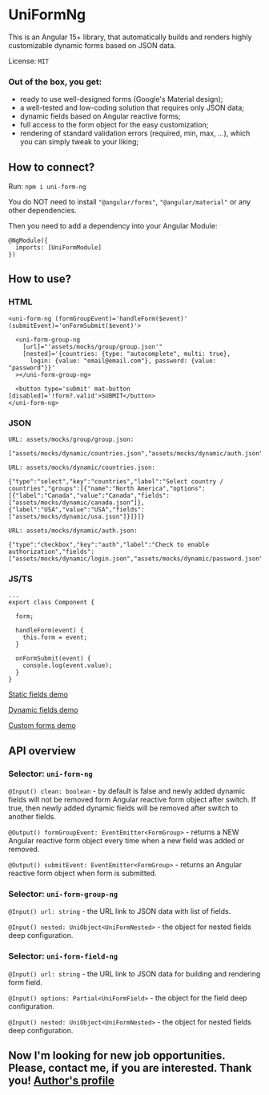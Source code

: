 # UniFormNg

This is an Angular 15+ library, that automatically builds and renders highly customizable dynamic forms based on JSON data.

License: `MIT`

### Out of the box, you get:

- ready to use well-designed forms (Google's Material design);
- a well-tested and low-coding solution that requires only JSON data;
- dynamic fields based on Angular reactive forms;
- full access to the form object for the easy customization;
- rendering of standard validation errors (required, min, max, ...), which you can simply tweak to your liking;

## How to connect?

Run: `npm i uni-form-ng`

You do NOT need to install `"@angular/forms"`, `"@angular/material"` or any other dependencies.

Then you need to add a dependency into your Angular Module:

```
@NgModule({
  imports: [UniFormModule]
})
```

## How to use?

### HTML
```
<uni-form-ng (formGroupEvent)='handleForm($event)' (submitEvent)='onFormSubmit($event)'>

  <uni-form-group-ng
    [url]="'assets/mocks/group/group.json'"
    [nested]='{countries: {type: "autocomplete", multi: true},
      login: {value: "email@email.com"}, password: {value: "password"}}'
  ></uni-form-group-ng>

  <button type='submit' mat-button [disabled]='!form?.valid'>SUBMIT</button>
</uni-form-ng>
```

### JSON
```
URL: assets/mocks/group/group.json:

["assets/mocks/dynamic/countries.json","assets/mocks/dynamic/auth.json"]

URL: assets/mocks/dynamic/countries.json:

{"type":"select","key":"countries","label":"Select country / countries","groups":[{"name":"North America","options":[{"label":"Canada","value":"Canada","fields":["assets/mocks/dynamic/canada.json"]},{"label":"USA","value":"USA","fields":["assets/mocks/dynamic/usa.json"]}]}]}

URL: assets/mocks/dynamic/auth.json:

{"type":"checkbox","key":"auth","label":"Check to enable authorization","fields":["assets/mocks/dynamic/login.json","assets/mocks/dynamic/password.json"]}
```

### JS/TS
```
...
export class Component {

  form;

  handleForm(event) {
    this.form = event;
  }

  onFormSubmit(event) {
    console.log(event.value);
  }
}
```

[Static fields demo](https://uiwebkit.github.io/form/static/text)

[Dynamic fields demo](https://uiwebkit.github.io/form/dynamic/select)

[Custom forms demo](https://uiwebkit.github.io/form/custom)

## API overview

### Selector: `uni-form-ng`

`@Input() clean: boolean` - by default is false and newly added dynamic fields will not be removed form Angular reactive form object after switch. If true, then newly added dynamic fields will be removed after switch to another fields.

`@Output() formGroupEvent: EventEmitter<FormGroup>` - returns a NEW Angular reactive form object every time when a new field was added or removed.

`@Output() submitEvent: EventEmitter<FormGroup>` - returns an Angular reactive form object when form is submitted.

### Selector: `uni-form-group-ng`

`@Input() url: string` - the URL link to JSON data with list of fields.

`@Input() nested: UniObject<UniFormNested>` - the object for nested fields deep configuration.

### Selector: `uni-form-field-ng`

`@Input() url: string` - the URL link to JSON data for building and rendering form field.

`@Input() options: Partial<UniFormField>` - the object for the field deep configuration.

`@Input() nested: UniObject<UniFormNested>` - the object for nested fields deep configuration.

## Now I'm looking for new job opportunities. Please, contact me, if you are interested. Thank you! [Author's profile](https://www.linkedin.com/in/univitali/)

